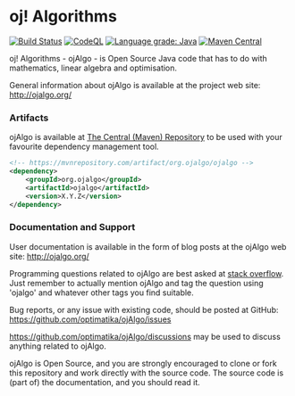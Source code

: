 # oj! Algorithms
[![Build Status](https://github.com/optimatika/ojAlgo/actions/workflows/maven.yml/badge.svg)](https://github.com/optimatika/ojAlgo/actions/workflows/maven.yml)
[![CodeQL](https://github.com/optimatika/ojAlgo/workflows/CodeQL/badge.svg)](https://github.com/optimatika/ojAlgo/actions/workflows/codeql-analysis.yml)
[![Language grade: Java](https://img.shields.io/lgtm/grade/java/g/optimatika/ojAlgo.svg?logo=lgtm&logoWidth=18)](https://lgtm.com/projects/g/optimatika/ojAlgo/context:java) 
[![Maven Central](https://maven-badges.herokuapp.com/maven-central/org.ojalgo/ojalgo/badge.svg)](https://maven-badges.herokuapp.com/maven-central/org.ojalgo/ojalgo/)

oj! Algorithms - ojAlgo - is Open Source Java code that has to do with mathematics, linear algebra and optimisation.

General information about ojAlgo is available at the project web site: http://ojalgo.org/

### Artifacts

ojAlgo is available at [The Central (Maven) Repository](https://search.maven.org/artifact/org.ojalgo/ojalgo) to be used with your favourite dependency management tool.

```xml
<!-- https://mvnrepository.com/artifact/org.ojalgo/ojalgo -->
<dependency>
    <groupId>org.ojalgo</groupId>
    <artifactId>ojalgo</artifactId>
    <version>X.Y.Z</version>
</dependency>
```

### Documentation and Support

User documentation is available in the form of blog posts at the ojAlgo web site: http://ojalgo.org/

Programming questions related to ojAlgo are best asked at [stack overflow](https://stackoverflow.com/search?tab=relevance&q=ojalgo). Just remember to actually mention ojAlgo and tag the question using 'ojalgo' and whatever other tags you find suitable.

Bug reports, or any issue with existing code, should be posted at GitHub: https://github.com/optimatika/ojAlgo/issues

https://github.com/optimatika/ojAlgo/discussions may be used to discuss anything related to ojAlgo.

ojAlgo is Open Source, and you are strongly encouraged to clone or fork this repository and work directly with the source code. The source code is (part of) the documentation, and you should read it.
